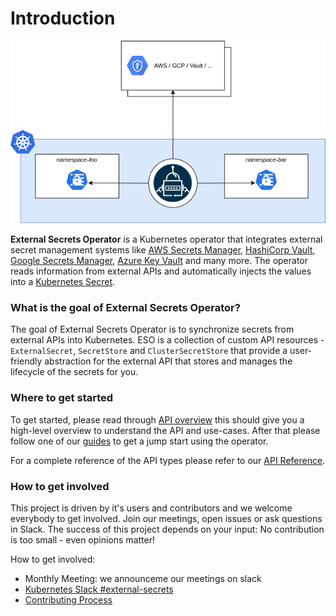 # Introduction

![high-level](./pictures/diagrams-high-level-simple.png)

**External Secrets Operator** is a Kubernetes operator that integrates external secret management systems like [AWS Secrets Manager](https://aws.amazon.com/de/secrets-manager/), [HashiCorp Vault](https://www.vaultproject.io/), [Google Secrets Manager](https://cloud.google.com/secret-manager), [Azure Key Vault](https://azure.microsoft.com/en-us/services/key-vault/) and many more. The operator reads information from external APIs and automatically injects the values into a [Kubernetes Secret](https://kubernetes.io/docs/concepts/configuration/secret/).

### What is the goal of External Secrets Operator?

The goal of External Secrets Operator is to synchronize secrets from external APIs into Kubernetes. ESO is a collection of custom API resources - `ExternalSecret`, `SecretStore` and `ClusterSecretStore` that provide a user-friendly abstraction for the external API that stores and manages the lifecycle of the secrets for you.

### Where to get started

To get started, please read through [API overview](api-overview.md) this should give you a high-level overview to understand the API and use-cases. After that please follow one of our [guides](guides-introduction.md) to get a jump start using the operator.

For a complete reference of the API types please refer to our [API Reference](spec.md).

### How to get involved

This project is driven by it's users and contributors and we welcome everybody to get involved. Join our meetings, open issues or ask questions in Slack. The success of this project depends on your input: No contribution is too small - even opinions matter!

How to get involved:

- Monthly Meeting: we announceme our meetings on slack
- [Kubernetes Slack #external-secrets](https://kubernetes.slack.com/messages/external-secrets)
- [Contributing Process](contributing-process.md)
